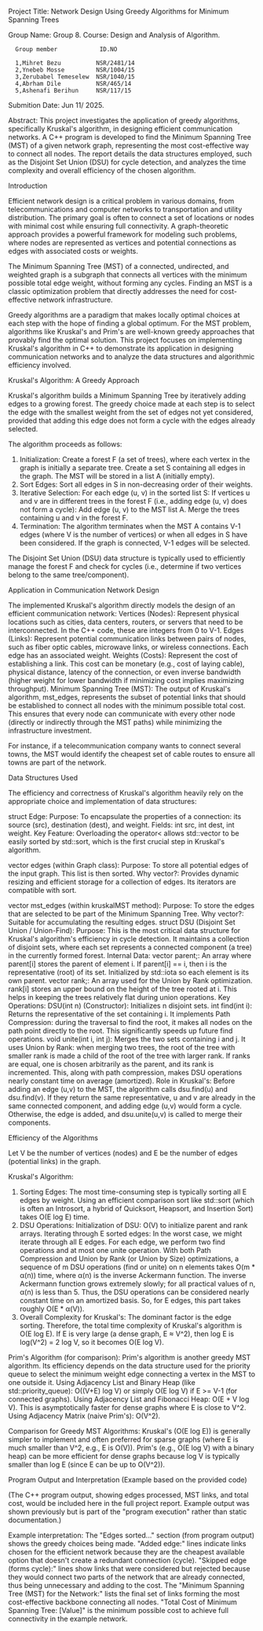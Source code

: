 Project Title: Network Design Using Greedy Algorithms for Minimum Spanning Trees

Group Name: Group 8.
Course: Design and Analysis of Algorithm.

      Group member            ID.NO
      
      1,Mihret Bezu          NSR/2481/14
      2,Ynebeb Mosse         NSR/1004/15
      3,Zerubabel Temeselew  NSR/1040/15
      4,Abrham Dile          NSR/465/14
      5,Ashenafi Berihun     NSR/117/15
      
Submition Date: Jun 11/ 2025.

Abstract:
This project investigates the application of greedy algorithms, specifically Kruskal's algorithm, in designing efficient communication networks. 
A C++ program is developed to find the Minimum Spanning Tree (MST) of a given network graph, representing the most cost-effective way to connect 
all nodes. The report details the data structures employed, such as the Disjoint Set Union (DSU) for cycle detection, and analyzes the time 
complexity and overall efficiency of the chosen algorithm.

Introduction

Efficient network design is a critical problem in various domains, from telecommunications and computer networks to transportation 
and utility distribution. The primary goal is often to connect a set of locations or nodes with minimal cost while ensuring full connectivity. 
A graph-theoretic approach provides a powerful framework for modeling such problems, where nodes are represented as vertices and potential 
connections as edges with associated costs or weights.

The Minimum Spanning Tree (MST) of a connected, undirected, and weighted graph is a subgraph that connects all vertices with the minimum 
possible total edge weight, without forming any cycles. Finding an MST is a classic optimization problem that directly addresses the need 
for cost-effective network infrastructure.

Greedy algorithms are a paradigm that makes locally optimal choices at each step with the hope of finding a global optimum. For the MST problem, 
algorithms like Kruskal's and Prim's are well-known greedy approaches that provably find the optimal solution. This project focuses on implementing 
Kruskal's algorithm in C++ to demonstrate its application in designing communication networks and to analyze the data structures and algorithmic 
efficiency involved.

Kruskal's Algorithm: A Greedy Approach

Kruskal's algorithm builds a Minimum Spanning Tree by iteratively adding edges to a growing forest. 
The greedy choice made at each step is to select the edge with the smallest weight from the set of edges not yet considered, 
provided that adding this edge does not form a cycle with the edges already selected.

The algorithm proceeds as follows:
1.  Initialization:
    Create a forest F (a set of trees), where each vertex in the graph is initially a separate tree.
    Create a set S containing all edges in the graph.
    The MST will be stored in a list A (initially empty).
2.  Sort Edges: Sort all edges in S in non-decreasing order of their weights.
3.  Iterative Selection:
    For each edge (u, v) in the sorted list S:
        If vertices u and v are in different trees in the forest F (i.e., adding edge (u, v) does not form a cycle):
            Add edge (u, v) to the MST list A.
            Merge the trees containing u and v in the forest F.
4.  Termination: The algorithm terminates when the MST A contains V-1 edges (where V is the number of vertices) or when 
all edges in S have been considered. If the graph is connected, V-1 edges will be selected.

The Disjoint Set Union (DSU) data structure is typically used to efficiently manage the forest F and check for cycles 
(i.e., determine if two vertices belong to the same tree/component).

Application in Communication Network Design

The implemented Kruskal's algorithm directly models the design of an efficient communication network:
Vertices (Nodes): Represent physical locations such as cities, data centers, routers, or servers that need to be interconnected. 
In the C++ code, these are integers from 0 to V-1.
Edges (Links): Represent potential communication links between pairs of nodes, such as fiber optic cables, microwave links, or wireless connections. 
Each edge has an associated weight.
Weights (Costs): Represent the cost of establishing a link. This cost can be monetary (e.g., cost of laying cable), physical distance, 
latency of the connection, or even inverse bandwidth (higher weight for lower bandwidth if minimizing cost implies maximizing throughput).
Minimum Spanning Tree (MST): The output of Kruskal's algorithm, mst_edges, represents the subset of potential links that should be established 
to connect all nodes with the minimum possible total cost. This ensures that every node can communicate with every other node 
(directly or indirectly through the MST paths) while minimizing the infrastructure investment.

For instance, if a telecommunication company wants to connect several towns, the MST would identify the cheapest set of cable routes 
to ensure all towns are part of the network. 

Data Structures Used

The efficiency and correctness of Kruskal's algorithm heavily rely on the appropriate choice and implementation of data structures:

struct Edge:
    Purpose: To encapsulate the properties of a connection: its source (src), destination (dest), and weight.
    Fields: int src, int dest, int weight.
    Key Feature: Overloading the operator< allows std::vector<Edge> to be easily sorted by std::sort, which is the first crucial step 
    in Kruskal's algorithm.

vector<Edge> edges (within Graph class):
    Purpose: To store all potential edges of the input graph. This list is then sorted.
    Why vector?: Provides dynamic resizing and efficient storage for a collection of edges. Its iterators are compatible with sort.

vector<Edge> mst_edges (within kruskalMST method):
    Purpose: To store the edges that are selected to be part of the Minimum Spanning Tree.
    Why vector?: Suitable for accumulating the resulting edges.
struct DSU (Disjoint Set Union / Union-Find):
    Purpose: This is the most critical data structure for Kruskal's algorithm's efficiency in cycle detection. It maintains a collection 
    of disjoint sets, where each set represents a connected component (a tree) in the currently formed forest.
    Internal Data:
        vector<int> parent;: An array where parent[i] stores the parent of element i. If parent[i] == i, then i is the representative 
        (root) of its set. Initialized by std::iota so each element is its own parent.
        vector<int> rank;: An array used for the Union by Rank optimization. rank[i] stores an upper bound on the height of the tree 
        rooted at i. This helps in keeping the trees relatively flat during union operations.
    Key Operations:
        DSU(int n) (Constructor): Initializes n disjoint sets.
        int find(int i): Returns the representative of the set containing i. It implements Path Compression: during the traversal to find the root, 
        it makes all nodes on the path point directly to the root. This significantly speeds up future find operations.
        void unite(int i, int j): Merges the two sets containing i and j. It uses Union by Rank: when merging two trees, 
        the root of the tree with smaller rank is made a child of the root of the tree with larger rank. If ranks are equal, one is chosen 
        arbitrarily as the parent, and its rank is incremented. This, along with path compression, makes DSU operations nearly constant 
        time on average (amortized).
    Role in Kruskal's: Before adding an edge (u,v) to the MST, the algorithm calls dsu.find(u) and dsu.find(v). If they return the same 
    representative, u and v are already in the same connected component, and adding edge (u,v) would form a cycle. Otherwise, the edge is added, 
    and dsu.unite(u,v) is called to merge their components.

Efficiency of the Algorithms

Let V be the number of vertices (nodes) and E be the number of edges (potential links) in the graph.

Kruskal's Algorithm:
1.  Sorting Edges: The most time-consuming step is typically sorting all E edges by weight. Using an efficient comparison sort like std::sort 
(which is often an Introsort, a hybrid of Quicksort, Heapsort, and Insertion Sort) takes O(E log E) time.
2.  DSU Operations:
    Initialization of DSU: O(V) to initialize parent and rank arrays.
    Iterating through E sorted edges: In the worst case, we might iterate through all E edges. For each edge, we perform two find operations 
    and at most one unite operation.
    With both Path Compression and Union by Rank (or Union by Size) optimizations, a sequence of m DSU operations (find or unite) on n elements 
    takes O(m * α(n)) time, where α(n) is the inverse Ackermann function. The inverse Ackermann function grows extremely slowly; for all 
    practical values of n, α(n) is less than 5. Thus, the DSU operations can be considered nearly constant time on an amortized basis. 
    So, for E edges, this part takes roughly O(E * α(V)).
3.  Overall Complexity for Kruskal's: The dominant factor is the edge sorting. Therefore, the total time complexity of Kruskal's algorithm 
is O(E log E).
    If E is very large (a dense graph, E ≈ V^2), then log E is log(V^2) = 2 log V, so it becomes O(E log V).

Prim's Algorithm (for comparison):
Prim's algorithm is another greedy MST algorithm. Its efficiency depends on the data structure used for the priority queue to select the 
minimum weight edge connecting a vertex in the MST to one outside it.
Using Adjacency List and Binary Heap (like std::priority_queue): O((V+E) log V) or simply O(E log V) if E >= V-1 (for connected graphs).
Using Adjacency List and Fibonacci Heap: O(E + V log V). This is asymptotically faster for dense graphs where E is close to V^2.
Using Adjacency Matrix (naive Prim's): O(V^2).

Comparison for Greedy MST Algorithms:
Kruskal's (O(E log E)) is generally simpler to implement and often preferred for sparse graphs (where E is much smaller than V^2, e.g., E is O(V)).
Prim's (e.g., O(E log V) with a binary heap) can be more efficient for dense graphs because log V is typically smaller than log E 
(since E can be up to O(V^2)).

Program Output and Interpretation (Example based on the provided code)

(The C++ program output, showing edges processed, MST links, and total cost, would be included here in the full project report. 
Example output was shown previously but is part of the "program execution" rather than static documentation.)

Example interpretation:
The "Edges sorted..." section (from program output) shows the greedy choices being made.
"Added edge:" lines indicate links chosen for the efficient network because they are the cheapest available option that doesn't create a 
redundant connection (cycle).
"Skipped edge (forms cycle):" lines show links that were considered but rejected because they would connect two parts of the network that 
are already connected, thus being unnecessary and adding to the cost.
The "Minimum Spanning Tree (MST) for the Network:" lists the final set of links forming the most cost-effective backbone connecting all nodes.
"Total Cost of Minimum Spanning Tree: [Value]" is the minimum possible cost to achieve full connectivity in the example network.
